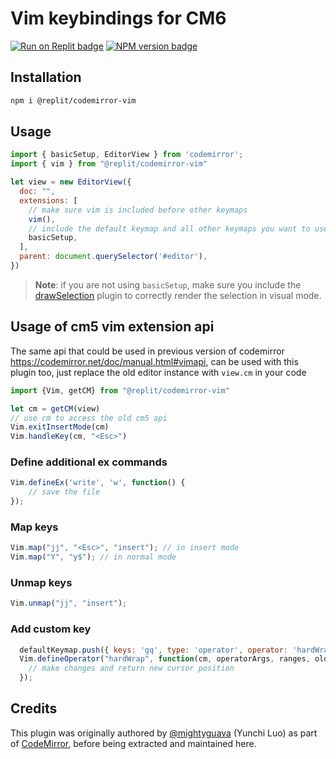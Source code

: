 # Vim keybindings for CM6

<span><a href="https://replit.com/@util/codemirror-vim" title="Run on Replit badge"><img src="https://replit.com/badge/github/replit/codemirror-vim" alt="Run on Replit badge" /></a></span>
<span><a href="https://www.npmjs.com/package/@replit/codemirror-vim" title="NPM version badge"><img src="https://img.shields.io/npm/v/@replit/codemirror-vim?color=blue" alt="NPM version badge" /></a></span>

## Installation

```sh
npm i @replit/codemirror-vim
```

## Usage

```js
import { basicSetup, EditorView } from 'codemirror';
import { vim } from "@replit/codemirror-vim"

let view = new EditorView({
  doc: "",
  extensions: [
    // make sure vim is included before other keymaps
    vim(), 
    // include the default keymap and all other keymaps you want to use in insert mode
    basicSetup, 
  ],
  parent: document.querySelector('#editor'),
})
```
> **Note**:
> if you are not using `basicSetup`, make sure you include the [drawSelection](https://codemirror.net/docs/ref/#view.drawSelection) plugin to correctly render the selection in visual mode.

## Usage of cm5 vim extension api

The same api that could be used in previous version of codemirror https://codemirror.net/doc/manual.html#vimapi, can be used with this plugin too, just replace the old editor instance with `view.cm` in your code

```js
import {Vim, getCM} from "@replit/codemirror-vim"

let cm = getCM(view)
// use cm to access the old cm5 api
Vim.exitInsertMode(cm)
Vim.handleKey(cm, "<Esc>")
```

### Define additional ex commands
```js
Vim.defineEx('write', 'w', function() {
    // save the file
});
```

### Map keys
```js
Vim.map("jj", "<Esc>", "insert"); // in insert mode
Vim.map("Y", "y$"); // in normal mode
```

### Unmap keys

```js
Vim.unmap("jj", "insert");
```

### Add custom key

```js
  defaultKeymap.push({ keys: 'gq', type: 'operator', operator: 'hardWrap' });
  Vim.defineOperator("hardWrap", function(cm, operatorArgs, ranges, oldAnchor, newHead) {
    // make changes and return new cursor position
  });
```

## Credits

This plugin was originally authored by [@mightyguava](https://github.com/mightyguava) (Yunchi Luo) as part of [CodeMirror](https://github.com/codemirror/dev), before being extracted and maintained here.

